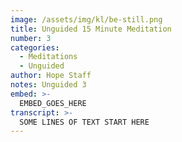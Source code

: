 ```yaml
---
image: /assets/img/kl/be-still.png
title: Unguided 15 Minute Meditation
number: 3
categories:
  - Meditations
  - Unguided
author: Hope Staff
notes: Unguided 3
embed: >-
  EMBED_GOES_HERE
transcript: >-
  SOME LINES OF TEXT START HERE
---
```


